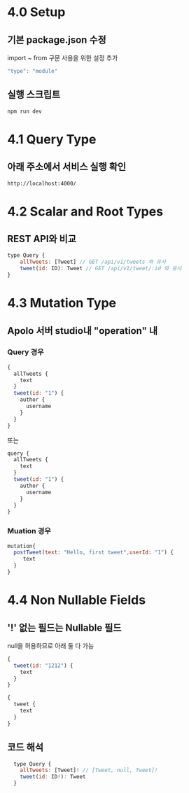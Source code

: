 # 4.0 Setup

## 기본 package.json 수정

import ~ from 구문 사용을 위한 설정 추가

```javascript
"type": "module"
```

## 실행 스크립트

```bash
npm run dev
```

# 4.1 Query Type

## 아래 주소에서 서비스 실행 확인

```bash
http://localhost:4000/
```

# 4.2 Scalar and Root Types

## REST API와 비교

```javascript
type Query {
    allTweets: [Tweet] // GET /api/v1/tweets 와 유사
    tweet(id: ID): Tweet // GET /api/v1/tweet/:id 와 유사
}
```

# 4.3 Mutation Type

## Apolo 서버 studio내 "operation" 내

### Query 경우

```javascript
{
  allTweets {
    text
  }
  tweet(id: "1") {
    author {
      username
    }
  }
}
```

또는

```javascript
query {
  allTweets {
    text
  }
  tweet(id: "1") {
    author {
      username
    }
  }
}
```

### Muation 경우

```javascript
mutation{
  postTweet(text: "Hello, first tweet",userId: "1") {
     text
  }
}
```

# 4.4 Non Nullable Fields

## '!' 없는 필드는 Nullable 필드

null을 허용하므로 아래 둘 다 가능

```javascript
{
  tweet(id: "1212") {
    text
  }
}
```

```javascript
{
  tweet {
    text
  }
}
```

## 코드 해석

```javascript
  type Query {
    allTweets: [Tweet]! // [Tweet, null, Tweet]!
    tweet(id: ID!): Tweet
  }
```
